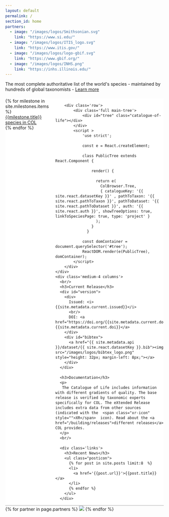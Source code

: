 ```yaml
---
layout: default
permalink: /
section_id: home
partners:
  - image: "/images/logos/Smithsonian.svg"
    link: "https://www.si.edu/"
  - image: "/images/logos/ITIS_logo.svg"
    link: "https://www.itis.gov/"
  - image: "/images/logos/logo-gbif.svg"
    link: "https://www.gbif.org/"
  - image: "/images/logos/INHS.png"
    link: "https://inhs.illinois.edu/"
---
```


<div class='full' id="homepage">
  <div class='row'>
    <div class="introduction">The most complete authoritative list of the world's species - maintained by hundreds of global taxonomists - <a href="/about/catalogueoflife.html">Learn more</a></div>
  </div>
  <div class='row'>
    <div class="medium-8 columns" style="background: white; margin-top: 20px;">
        <div class='row kingdoms'>
            {% for milestone in site.milestones.items %}
                  <a href="{{milestone.link}}">
                    <div class='small-3 small-3 columns' style='background-color: #fff;'>
                      <div class='mod modMilestone' style='background-image: url(/images/kingdoms/{{milestone.image}}); background-size: cover;'>
                          <div class="milestoneText" style='background-color: #{{milestone.bgcolor}}; color: #{{milestone.fgcolor}};'>
                              <div class="milestoneTitle">{{milestone.title}}</div>
                             <div class="milestoneCount"> <span count='{{milestone.count}}' count-selector='{{milestone.selector}}' ></span> species in COL</div>
                          </div>
                      </div>
                    </div>
                  </a>
            {% endfor %}
        </div>

        <div class='row'>
            <div class='full main-tree'>
                <div id="tree" class="catalogue-of-life"></div>
            </div>
            <script >
                'use strict';

                const e = React.createElement;

                class PublicTree extends React.Component {

                    render() {

                      return e(
                        ColBrowser.Tree,
                        { catalogueKey: '{{ site.react.datasetKey }}' , pathToTaxon: '{{ site.react.pathToTaxon }}', pathToDataset: '{{ site.react.pathToDataset }}', auth: '{{ site.react.auth }}', showTreeOptions: true, linkToSpeciesPage: true, type: 'project' }
                      );
                    }
                  }

                const domContainer = document.querySelector('#tree');
                ReactDOM.render(e(PublicTree), domContainer);
            </script>
        </div>
    </div>
    <div class='medium-4 columns'>
      <br/>
      <h3>Current Release</h3>
      <div id="version">
        <div>
          Issued: <i>{{site.metadata.current.issued}}</i>
          <br/>
          DOI: <a href="https://doi.org/{{site.metadata.current.doi}}">{{site.metadata.current.doi}}</a>
        </div>
        <div id="bibtex">
          <a href="{{ site.metadata.api }}/dataset/{{ site.react.datasetKey }}.bib"><img src="/images/logos/bibtex_logo.png" style="height: 32px; margin-left: 8px;"></a>
        </div>
      </div>

      <h3>Documentation</h3>
      <p>
       The Catalogue of Life includes information with different gradients of quality. The base release is verified by taxonomic experts specifically for COL. The eXtended Release includes extra data from other sources (indicated with the  <span class="xr-icon" style="">XR</span>  icon). Read about the <a href="/building/releases">different releases</a> COL provides.
      </p>
      <br/>
      
      <div class='links'>
        <h3>Recent News</h3>
        <ul class="posticon">
          {% for post in site.posts limit:8  %}
          <li>
            <a href='{{post.url}}'>{{post.title}}</a>
          </li>
          {% endfor %}
        </ul>
      </div>

  </div>

  </div>
  <div class='spacing' style='background-color: #ccc; height: 2px;'></div>
  <div class='spacing'></div>
  <div class="row partners">
    {% for partner in page.partners %}
        <a href="{{partner.link}}" target="_blank"><img src="{{partner.image}}" height="48"></a>
    {% endfor %}
  </div>
  <div class='spacing'></div>
</div>
